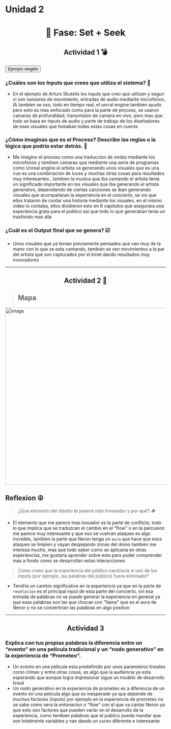#  Unidad 2 



# <p align=center>🔎 Fase: Set + Seek </p>
## <p align=center> Actividad 1 💣 </p>
<a href="https://kristapskazaks.com/arturs-skutelis-vienkarsi-vardi">
  <button>Ejemplo elegido</button> </a>

### ¿Cuáles son los Inputs que crees que utiliza el sistema? 🚪
- En el ejemplo de Arturs Skutelis los inputs que creo que utilizan y segun vi son sensores de movimiento, entradas de audio mediante microfonos, IA tambien se uso, todo en tiempo real, el unrral engine tambien ayudo pero esto es mas enfocado como para la parte de process, se usaron camaras de profundidad, transmision de camara en vivo, pero mas que todo se basa en inputs de audio y parte de trabajo de los diseñadores de esas visuales que tomaban todas estas cosas en cuenta
### ¿Cómo imaginas que es el Process? Describe las reglas o la lógica que podría estar detrás. 🤔
- Me imagino el process como una traduccion de ondas mediante los microfonos y tambien camaras que mediante una serie de programas como Unreal engine el artista va generando unos visuales que es una cue es una combinacion de luces y muchas otras cosas para resultados muy interesantes , tambien la musica que iba cantando el artista tenia un significado importante en los visuales que iba generando el artista generativo, dependiendo de ciertas canciones se iban generando visuales que acompañaran la experiencia en el concierto, se vio que ellos trataron de contar una historia mediante los visuales, en el mismo video lo contaba, ellos dividieron esto en 6 capitulos que asegurara una experiencia grata para el publico asi que todo lo que generaban tenia un trasfondo mas alla
### ¿Cuál es el Output final que se genera? ☑️
- Unos visuales que ya tenian previamente pensados que van muy de la mano con lo que se esta cantando, tambien se ven movimientos a la par del artista que son capturados por el kinet dando resultados muy innovadores 


----- 
## <p align=center>Actividad 2 🎸 </p>
> ## Mapa
<img width="555" height="555" alt="image" src="https://github.com/user-attachments/assets/590d85fe-e57d-457c-9ee7-49d5c30bd73c" />

## Reflexion ☮️
> ¿Qué elemento del diseño te parece más innovador y por qué? 🪵
- El elemento que me parece mas inovador es la parte de conflicto, todo lo que implica que se traduzcan el cambio en el "flow" o en la percusion me parece muy interesante y que eso se vuelvan ataques es algo increible, tambien la parte que Neron tenga un `aura` que hace que esos ataques se limpien y vayan despejando zonas del domo tambien me interesa mucho, mas que todo saber como se aplicaria en otras experiencias, me gustaria aprender sobre esto para poder comprender mas a fondo como se desarrollan estas interacciones
> Cómo crees que la experiencia del público cambiaría si uno de los inputs (por ejemplo, las palabras del público) fuera eliminado?
- Tendria un cambio significativo en la experiencia ya que en la parte de `revelacion` es el principal input de esta parte del concierto, sin esa entrada de palabras no se puede generar la experiencia en general ya que esas palabras son las que chocan con "llama" que es el aura de Neron y no se convertirian las palabras en algo positivo
---
## <p align=center> Actividad 3 </p>
### Explica con tus propias palabras la diferencia entre un “evento” en una película tradicional y un “nodo generativo” en la experiencia de “Prometeo”.
- Un evento en una pelicula esta predefinido por unos parametros lineales como climax y entre otras cosas, es algo que la audiencia ya esta esperando que aunque logra impresionar sigue un modelo de desarrollo lineal
- Un nodo generativo en la experiencia de prometeo es a diferencia de un evento en una pelicula algo que es inesperado ya que depende de muchos factores (inputs) por ejemplo en la experiencia de prometeo no se sabe como sera la entonacion o "flow" con el que va cantar Neron ya que esto son factores que pueden variar en el desarrollo de la experiencia, como tambien palabras que el publico pueda mandar que son totalmente variables y van dando un curso diferente e interesante 

